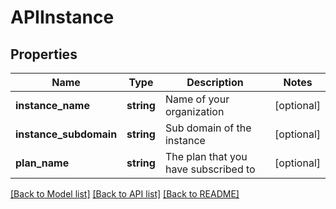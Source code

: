 # APIInstance

## Properties
Name | Type | Description | Notes
------------ | ------------- | ------------- | -------------
**instance_name** | **string** | Name of your organization | [optional] 
**instance_subdomain** | **string** | Sub domain of the instance | [optional] 
**plan_name** | **string** | The plan that you have subscribed to | [optional] 

[[Back to Model list]](../README.md#documentation-for-models) [[Back to API list]](../README.md#documentation-for-api-endpoints) [[Back to README]](../README.md)


